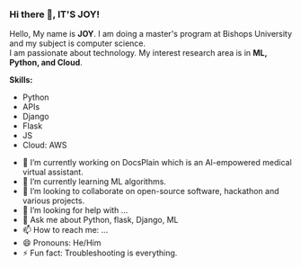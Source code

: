 ### Hi there 👋, IT'S JOY!
<p>
Hello, My name is <b>JOY</b>. I am doing a master's program at Bishops University and my subject is computer science.<br>
I am passionate about technology. My interest research area is in <b>ML, Python, and Cloud</b>. 
  
</p>

<b>Skills:</b>
<ul>
  <li>Python</li>
  <li>APIs</li>
  <li>Django</li>
  <li>Flask</li>
  <li>JS</li>
  <li>Cloud: AWS</li>
</ul>


- 🔭 I’m currently working on DocsPlain which is an AI-empowered medical virtual assistant. 
- 🌱 I’m currently learning ML algorithms.
- 👯 I’m looking to collaborate on open-source software, hackathon and various projects.
- 🤔 I’m looking for help with ...
- 💬 Ask me about Python, flask, Django, ML
- 📫 How to reach me: ...
- 😄 Pronouns: He/Him
- ⚡ Fun fact: Troubleshooting is everything.

